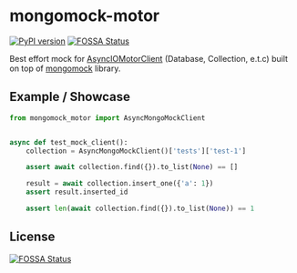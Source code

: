 # mongomock-motor

[![PyPI version](https://badge.fury.io/py/mongomock-motor.svg)](https://badge.fury.io/py/mongomock-motor)
[![FOSSA Status](https://app.fossa.com/api/projects/git%2Bgithub.com%2Fmichaelkryukov%2Fmongomock_motor.svg?type=shield)](https://app.fossa.com/projects/git%2Bgithub.com%2Fmichaelkryukov%2Fmongomock_motor?ref=badge_shield)

Best effort mock for [AsyncIOMotorClient](https://motor.readthedocs.io/en/stable/api-asyncio/asyncio_motor_client.html)
(Database, Collection, e.t.c) built on top of [mongomock](https://github.com/mongomock/mongomock) library.

## Example / Showcase

```py
from mongomock_motor import AsyncMongoMockClient


async def test_mock_client():
    collection = AsyncMongoMockClient()['tests']['test-1']

    assert await collection.find({}).to_list(None) == []

    result = await collection.insert_one({'a': 1})
    assert result.inserted_id

    assert len(await collection.find({}).to_list(None)) == 1
```

## License

[![FOSSA Status](https://app.fossa.com/api/projects/git%2Bgithub.com%2Fmichaelkryukov%2Fmongomock_motor.svg?type=large)](https://app.fossa.com/projects/git%2Bgithub.com%2Fmichaelkryukov%2Fmongomock_motor?ref=badge_large)
